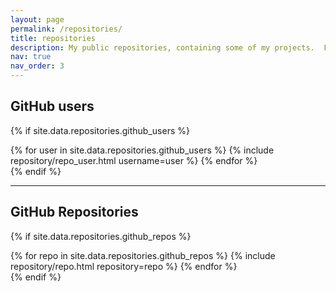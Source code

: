 ```yaml
---
layout: page
permalink: /repositories/
title: repositories
description: My public repositories, containing some of my projects.  Feel free to check them out!
nav: true
nav_order: 3
---
```


## GitHub users

{% if site.data.repositories.github_users %}
<div class="repositories d-flex flex-wrap flex-md-row flex-column justify-content-between align-items-center">
  {% for user in site.data.repositories.github_users %}
    {% include repository/repo_user.html username=user %}
  {% endfor %}
</div>
{% endif %}

---

## GitHub Repositories

{% if site.data.repositories.github_repos %}
<div class="repositories d-flex flex-wrap flex-md-row flex-column justify-content-between align-items-center">
  {% for repo in site.data.repositories.github_repos %}
    {% include repository/repo.html repository=repo %}
  {% endfor %}
</div>
{% endif %}
